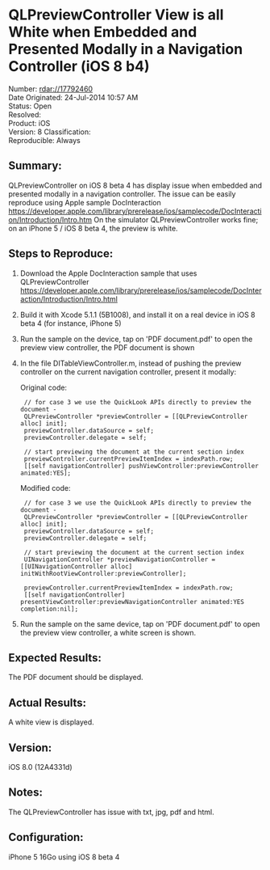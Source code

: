 # QLPreviewController View is all White when Embedded and Presented Modally in a Navigation Controller (iOS 8 b4)

Number: [rdar://17792460](http://openradar.appspot.com/17792460)    
Date Originated:	24-Jul-2014 10:57 AM    
Status:	Open    
Resolved:	
Product:	iOS   
Version:	8
Classification:   
Reproducible: Always   

## Summary:

QLPreviewController on iOS 8 beta 4 has display issue when embedded and presented modally in a navigation controller. The issue can be easily reproduce using Apple sample DocInteraction <https://developer.apple.com/library/prerelease/ios/samplecode/DocInteraction/Introduction/Intro.htm>
On the simulator QLPreviewController works fine; on an iPhone 5 / iOS 8 beta 4, the preview is white.

## Steps to Reproduce:

1. Download the Apple DocInteraction sample that uses QLPreviewController <https://developer.apple.com/library/prerelease/ios/samplecode/DocInteraction/Introduction/Intro.html>
2. Build it with Xcode 5.1.1 (5B1008), and install it on a real device in iOS 8 beta 4 (for instance, iPhone 5)
3. Run the sample on the device, tap on 'PDF document.pdf' to open the preview view controller, the PDF document is shown
4. In the file DITableViewController.m, instead of pushing the preview controller on the current navigation controller, present it modally:    

	Original code:    
		
		// for case 3 we use the QuickLook APIs directly to preview the document -
		QLPreviewController *previewController = [[QLPreviewController alloc] init];
		previewController.dataSource = self;
		previewController.delegate = self;

		// start previewing the document at the current section index
		previewController.currentPreviewItemIndex = indexPath.row;
		[[self navigationController] pushViewController:previewController animated:YES];

	Modified code:    
		
		// for case 3 we use the QuickLook APIs directly to preview the document -
		QLPreviewController *previewController = [[QLPreviewController alloc] init];
		previewController.dataSource = self;
		previewController.delegate = self;

		// start previewing the document at the current section index
		UINavigationController *previewNavigationController = [[UINavigationController alloc] initWithRootViewController:previewController];

		previewController.currentPreviewItemIndex = indexPath.row;
		[[self navigationController] presentViewController:previewNavigationController animated:YES completion:nil];

5. Run the sample on the same device, tap on 'PDF document.pdf' to open the preview view controller, a white screen is shown.


## Expected Results:

The PDF document should be displayed.

## Actual Results:

A white view is displayed.

## Version:

iOS 8.0 (12A4331d)

## Notes:

The QLPreviewController has issue with txt, jpg, pdf and html.

## Configuration:

iPhone 5 16Go using iOS 8 beta 4